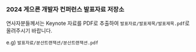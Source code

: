 ### 2024 게으른 개발자 컨퍼런스 발표자료 저장소

연사자분들께서는 Keynote 자료를 PDF로 추출하여 `발표자료/발표제목/발표제목.pdf`로 올려주시기 바랍니다.

e.g) `발표자료/분산트랜잭션/분산트랜잭션.pdf`

